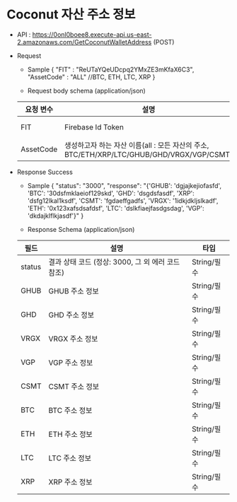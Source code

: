 # Coconut 자산 주소 정보


- API : https://0onl0boee8.execute-api.us-east-2.amazonaws.com/GetCoconutWalletAddress (POST)


- Request

  * Sample
  {
      "FIT" : "ReUTaYQeUDcpq2YMxZE3mKfaX6C3",
      "AssetCode" : "ALL"                         //BTC, ETH, LTC, XRP
  }
  
  * Request body schema (application/json)
  
  요청 변수 | 설명 | 타입
  ------------ | ------------- | -------------
  FIT | Firebase Id Token | String/필수
  AssetCode | 생성하고자 하는 자산 이름(all : 모든 자산의 주소, BTC/ETH/XRP/LTC/GHUB/GHD/VRGX/VGP/CSMT) | String/필수

- Response Success

  * Sample 
  {
      "status": "3000",
      "response": "{'GHUB': 'dgjajkejiofasfd', 'BTC': '30dsfmklaeiof129skd', 'GHD': 'dsgdsfasdf', 'XRP': 'dsfg12lkal1ksdf', 'CSMT': 'fgdaeffgadfs', 'VRGX': '1idkjdkljslkadf', 'ETH': '0x123xafsdsafdsf', 'LTC': 'dslkfiaejfasdgsdag', 'VGP': 'dkdajklflkjasdf'}"
  }
  
  * Response Schema (application/json)

  필드 | 설명 | 타입
  ------------ | ------------- | -------------
  status | 결과 상태 코드 (정상: 3000, 그 외 에러 코드 참조) | String/필수
  GHUB | GHUB 주소 정보 | String/필수
  GHD | GHD 주소 정보 | String/필수
  VRGX | VRGX 주소 정보 | String/필수
  VGP | VGP 주소 정보 | String/필수
  CSMT | CSMT 주소 정보 | String/필수
  BTC | BTC 주소 정보 | String/필수
  ETH | ETH 주소 정보 | String/필수
  LTC | LTC 주소 정보 | String/필수
  XRP | XRP 주소 정보 | String/필수
              
  
